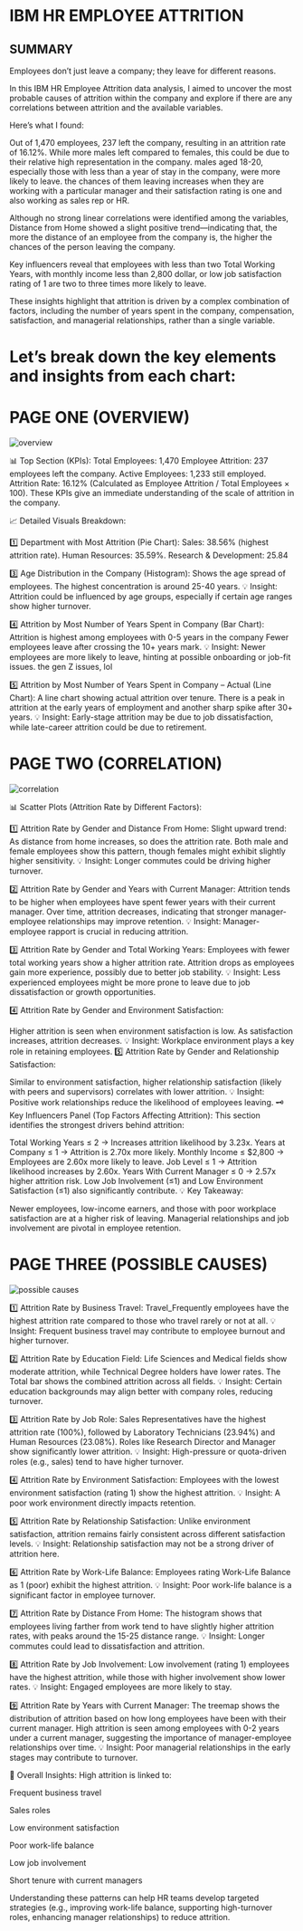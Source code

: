 # IBM HR EMPLOYEE ATTRITION

## SUMMARY 
Employees don’t just leave a company; they leave for different reasons.

In this IBM HR Employee Attrition data analysis, I aimed to uncover the most probable causes of attrition within the company and explore if there are any correlations between attrition and the available variables.

Here’s what I found:

Out of 1,470 employees, 237 left the company, resulting in an attrition rate of 16.12%. While more males left compared to females, 
this could be due to their relative high representation in the company.  males aged 18-20, especially those with less than a year of stay in the company, 
were more likely to leave. the chances of them leaving increases when they are 
working with a particular manager and their satisfaction rating is one and also working as sales rep or HR.

Although no strong linear correlations were identified among the variables, Distance from Home showed a slight positive trend—indicating that, 
the more the distance of an employee from the company is, the higher the chances of the person leaving the company.

Key influencers reveal that employees with less than two Total Working Years, with monthly income less than 2,800 dollar, or low job satisfaction rating of 1 are two to three times more likely to leave.

These insights highlight that attrition is driven by a complex combination of factors, including the number of years spent in the company, compensation, satisfaction, and managerial relationships,
 rather than a single variable.




# Let’s break down the key elements and insights from each chart:

# PAGE ONE   (OVERVIEW)
![overview](https://github.com/user-attachments/assets/c6d28878-0ff9-420a-8ead-21a138b74f52)

📊 Top Section (KPIs):
Total Employees: 1,470
Employee Attrition: 237 employees left the company.
Active Employees: 1,233 still employed.
Attrition Rate: 16.12% (Calculated as Employee Attrition / Total Employees × 100).
These KPIs give an immediate understanding of the scale of attrition in the company.

📈 Detailed Visuals Breakdown:

1️⃣ Department with Most Attrition (Pie Chart):
Sales: 38.56% (highest attrition rate).
Human Resources: 35.59%.
Research & Development: 25.84


3️⃣ Age Distribution in the Company (Histogram):
Shows the age spread of employees.
The highest concentration is around 25-40 years.
💡 Insight: Attrition could be influenced by age groups, especially if certain age ranges show higher turnover.


4️⃣ Attrition by Most Number of Years Spent in Company (Bar Chart):
Attrition is highest among employees with 0-5 years in the company
Fewer employees leave after crossing the 10+ years mark.
💡 Insight: Newer employees are more likely to leave, hinting at possible onboarding or job-fit issues. the gen Z issues, lol


5️⃣ Attrition by Most Number of Years Spent in Company – Actual (Line Chart):
A line chart showing actual attrition over tenure.
There is a peak in attrition at the early years of employment and another sharp spike after 30+ years.
💡 Insight: Early-stage attrition may be due to job dissatisfaction, while late-career attrition could be due to retirement.




# PAGE TWO   (CORRELATION)
![correlation](https://github.com/user-attachments/assets/636ab785-4abc-4190-8d5d-381e9a04a68b)

📊 Scatter Plots (Attrition Rate by Different Factors):

1️⃣ Attrition Rate by Gender and Distance From Home:
Slight upward trend: As distance from home increases, so does the attrition rate.
Both male and female employees show this pattern, though females might exhibit slightly higher sensitivity.
💡 Insight: Longer commutes could be driving higher turnover.


2️⃣ Attrition Rate by Gender and Years with Current Manager:
Attrition tends to be higher when employees have spent fewer years with their current manager.
Over time, attrition decreases, indicating that stronger manager-employee relationships may improve retention.
💡 Insight: Manager-employee rapport is crucial in reducing attrition.

3️⃣ Attrition Rate by Gender and Total Working Years:
Employees with fewer total working years show a higher attrition rate.
Attrition drops as employees gain more experience, possibly due to better job stability.
💡 Insight: Less experienced employees might be more prone to leave due to job dissatisfaction or growth opportunities.

4️⃣ Attrition Rate by Gender and Environment Satisfaction:

Higher attrition is seen when environment satisfaction is low.
As satisfaction increases, attrition decreases.
💡 Insight: Workplace environment plays a key role in retaining employees.
5️⃣ Attrition Rate by Gender and Relationship Satisfaction:

Similar to environment satisfaction, higher relationship satisfaction (likely with peers and supervisors) correlates with lower attrition.
💡 Insight: Positive work relationships reduce the likelihood of employees leaving.
🗝 Key Influencers Panel (Top Factors Affecting Attrition):
This section identifies the strongest drivers behind attrition:

Total Working Years ≤ 2 → Increases attrition likelihood by 3.23x.
Years at Company ≤ 1 → Attrition is 2.70x more likely.
Monthly Income ≤ $2,800 → Employees are 2.60x more likely to leave.
Job Level ≤ 1 → Attrition likelihood increases by 2.60x.
Years With Current Manager ≤ 0 → 2.57x higher attrition risk.
Low Job Involvement (≤1) and Low Environment Satisfaction (≤1) also significantly contribute.
💡 Key Takeaway:

Newer employees, low-income earners, and those with poor workplace satisfaction are at a higher risk of leaving.
Managerial relationships and job involvement are pivotal in employee retention.


# PAGE THREE   (POSSIBLE CAUSES)
![possible causes](https://github.com/user-attachments/assets/aa65baac-f3dd-4731-b4b7-271cc86abf65)


1️⃣ Attrition Rate by Business Travel:
Travel_Frequently employees have the highest attrition rate compared to those who travel rarely or not at all.
💡 Insight: Frequent business travel may contribute to employee burnout and higher turnover.

2️⃣ Attrition Rate by Education Field:
Life Sciences and Medical fields show moderate attrition, while Technical Degree holders have lower rates.
The Total bar shows the combined attrition across all fields.
💡 Insight: Certain education backgrounds may align better with company roles, reducing turnover.

3️⃣ Attrition Rate by Job Role:
Sales Representatives have the highest attrition rate (100%), followed by Laboratory Technicians (23.94%) and Human Resources (23.08%).
Roles like Research Director and Manager show significantly lower attrition.
💡 Insight: High-pressure or quota-driven roles (e.g., sales) tend to have higher turnover.

4️⃣ Attrition Rate by Environment Satisfaction:
Employees with the lowest environment satisfaction (rating 1) show the highest attrition.
💡 Insight: A poor work environment directly impacts retention.

5️⃣ Attrition Rate by Relationship Satisfaction:
Unlike environment satisfaction, attrition remains fairly consistent across different satisfaction levels.
💡 Insight: Relationship satisfaction may not be a strong driver of attrition here.

6️⃣ Attrition Rate by Work-Life Balance:
Employees rating Work-Life Balance as 1 (poor) exhibit the highest attrition.
💡 Insight: Poor work-life balance is a significant factor in employee turnover.

7️⃣ Attrition Rate by Distance From Home:
The histogram shows that employees living farther from work tend to have slightly higher attrition rates, with peaks around the 15-25 distance range.
💡 Insight: Longer commutes could lead to dissatisfaction and attrition.

8️⃣ Attrition Rate by Job Involvement:
Low involvement (rating 1) employees have the highest attrition, while those with higher involvement show lower rates.
💡 Insight: Engaged employees are more likely to stay.

9️⃣ Attrition Rate by Years with Current Manager:
The treemap shows the distribution of attrition based on how long employees have been with their current manager.
High attrition is seen among employees with 0-2 years under a current manager, suggesting the importance of manager-employee relationships over time.
💡 Insight: Poor managerial relationships in the early stages may contribute to turnover.


📌 Overall Insights:
High attrition is linked to:

Frequent business travel

Sales roles

Low environment satisfaction

Poor work-life balance

Low job involvement

Short tenure with current managers

Understanding these patterns can help HR teams develop targeted strategies (e.g., improving work-life balance, supporting high-turnover roles, enhancing manager relationships) to reduce attrition.





